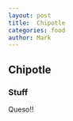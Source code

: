 ```yaml
---
layout: post
title:  Chipotle
categories: food
author: Mark
---
```



<div section="foodpost">
<h2> Chipotle</h2>
<h3 class="rating"> Stuff </h3>

<p> 
	Queso!!
</p>

</div>

